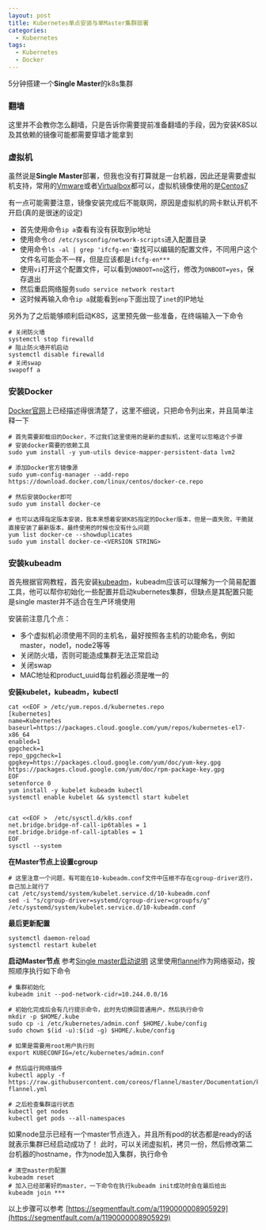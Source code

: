 ```yaml
---
layout: post
title: Kubernetes单点安装与单Master集群部署
categories:
  - Kubernetes
tags:
  - Kubernetes
  - Docker
---
```


5分钟搭建一个**Single Master**的k8s集群

### 翻墙
这里并不会教你怎么翻墙，只是告诉你需要提前准备翻墙的手段，因为安装K8S以及其依赖的镜像可能都需要穿墙才能拿到

### 虚拟机
虽然说是**Single Master**部署，但我也没有打算就是一台机器，因此还是需要虚拟机支持，常用的[Vmware](https://www.vmware.com/cn/products/workstation-pro.html)或者[Virtualbox](https://www.virtualbox.org/)都可以，虚拟机镜像使用的是[Centos7](https://www.centos.org/download/)

有一点可能需要注意，镜像安装完成后不能联网，原因是虚拟机的网卡默认开机不开启(真的是很迷的设定)

- 首先使用命令`ip a`查看有没有获取到ip地址
- 使用命令`cd /etc/sysconfig/network-scripts`进入配置目录
- 使用命令`ls -al | grep 'ifcfg-en'`查找可以编辑的配置文件，不同用户这个文件名可能会不一样，但是应该都是`ifcfg-en***`
- 使用`vi`打开这个配置文件，可以看到`ONBOOT=no`这行，修改为`ONBOOT=yes`，保存退出
- 然后重启网络服务`sudo service network restart`
- 这时候再输入命令`ip a`就能看到`enp`下面出现了`inet`的IP地址

另外为了之后能够顺利启动K8S，这里预先做一些准备，在终端输入一下命令
```
# 关闭防火墙
systemctl stop firewalld
# 阻止防火墙开机启动
systemctl disable firewalld
# 关闭swap
swapoff a
```

### 安装Docker
[Docker官网](https://docs.docker.com/install/linux/docker-ce/centos/)上已经描述得很清楚了，这里不细说，只把命令列出来，并且简单注释一下
```
# 首先需要卸载旧的Docker，不过我们这里使用的是新的虚拟机，这里可以忽略这个步骤
# 安装docker需要的依赖工具
sudo yum install -y yum-utils device-mapper-persistent-data lvm2

# 添加Docker官方镜像源
sudo yum-config-manager --add-repo https://download.docker.com/linux/centos/docker-ce.repo

# 然后安装Docker即可
sudo yum install docker-ce

# 也可以选择指定版本安装，我本来想着安装K8S指定的Docker版本，但是一直失败，干脆就直接安装了最新版本，最终使用的时候也没有什么问题
yum list docker-ce --showduplicates
sudo yum install docker-ce-<VERSION STRING>
```

### 安装kubeadm
首先根据官网教程，首先安装[kubeadm](https://kubernetes.io/docs/tasks/tools/install-kubeadm/)，kubeadm应该可以理解为一个简易配置工具，他可以帮你初始化一些配置并启动kubernetes集群，但缺点是其配置只能是single master并不适合在生产环境使用

安装前注意几个点：
- 多个虚拟机必须使用不同的主机名，最好按照各主机的功能命名，例如master，node1，node2等等
- 关闭防火墙，否则可能造成集群无法正常启动
- 关闭swap
- MAC地址和product_uuid每台机器必须是唯一的

**安装kubelet，kubeadm，kubectl**
```
cat <<EOF > /etc/yum.repos.d/kubernetes.repo
[kubernetes]
name=Kubernetes
baseurl=https://packages.cloud.google.com/yum/repos/kubernetes-el7-x86_64
enabled=1
gpgcheck=1
repo_gpgcheck=1
gpgkey=https://packages.cloud.google.com/yum/doc/yum-key.gpg https://packages.cloud.google.com/yum/doc/rpm-package-key.gpg
EOF
setenforce 0
yum install -y kubelet kubeadm kubectl
systemctl enable kubelet && systemctl start kubelet


cat <<EOF >  /etc/sysctl.d/k8s.conf
net.bridge.bridge-nf-call-ip6tables = 1
net.bridge.bridge-nf-call-iptables = 1
EOF
sysctl --system
```

**在Master节点上设置cgroup**
```
# 这里注意一个问题，有可能在10-kubeadm.conf文件中压根不存在cgroup-driver这行，自己加上就行了
cat /etc/systemd/system/kubelet.service.d/10-kubeadm.conf
sed -i "s/cgroup-driver=systemd/cgroup-driver=cgroupfs/g" /etc/systemd/system/kubelet.service.d/10-kubeadm.conf
```

**最后更新配置**
```
systemctl daemon-reload
systemctl restart kubelet
```

**启动Master节点**
参考[Single master启动说明](https://kubernetes.io/docs/setup/independent/create-cluster-kubeadm/)
这里使用[flannel](https://github.com/coreos/flannel/blob/master/Documentation/kubernetes.md)作为网络驱动，按照顺序执行如下命令
```
# 集群初始化
kubeadm init --pod-network-cidr=10.244.0.0/16

# 初始化完成后会有几行提示命令，此时先切换回普通用户，然后执行命令
mkdir -p $HOME/.kube
sudo cp -i /etc/kubernetes/admin.conf $HOME/.kube/config
sudo chown $(id -u):$(id -g) $HOME/.kube/config

# 如果是需要用root用户执行则
export KUBECONFIG=/etc/kubernetes/admin.conf

# 然后运行网络插件
kubectl apply -f https://raw.githubusercontent.com/coreos/flannel/master/Documentation/kube-flannel.yml

# 之后检查集群运行状态
kubectl get nodes
kubectl get pods --all-namespaces
```

如果node显示已经有一个master节点连入，并且所有pod的状态都是ready的话就表示集群已经启动成功了！
此时，可以关闭虚拟机，拷贝一份，然后修改第二台机器的hostname，作为node加入集群，执行命令
```
# 清空master的配置
kubeadm reset
# 加入已经部署好的master，一下命令在执行kubeadm init成功时会在最后给出
kubeadm join ***
```

以上步骤可以参考 [https://segmentfault.com/a/1190000008905929](https://segmentfault.com/a/1190000008905929)